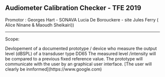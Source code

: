 ## Audiometer Calibration Checker - TFE 2019
Promotor : Georges Hart - SONAVA
Lucia De Borouckere - site Jules Ferry ( Alice Ninane & Maoudh Sheikairi)) 
___


Scope:

<p>Devlopement of a documented prototype / device who measure the output level (dBSPL) of a transduser type DD65
The measured level /intensity will be compared to a previous fixed reference value.
The prototype will communicate with the user by an graphical user interface.
[The user will clearly be innformed](https://www.google.com)
  
</p>

[1]: http://slashdot.org
